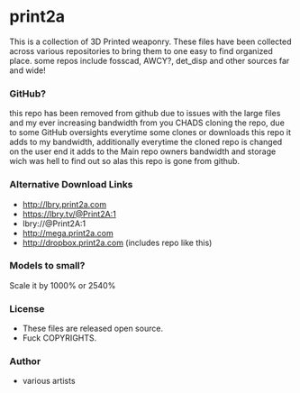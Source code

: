 # print2a

This is a collection of 3D Printed weaponry. These files have been collected across various repositories to bring them to one easy to find organized place. some repos include fosscad, AWCY?, det_disp and other sources far and wide!

### GitHub?
this repo has been removed from github due to issues with the large files and my ever increasing bandwidth from you CHADS cloning the repo, due to some GitHub oversights everytime some clones or downloads this repo it adds to my bandwidth, additionally everytime the cloned repo is changed on the user end it adds to the Main repo owners bandwidth and storage wich was hell to find out so alas this repo is gone from github.

### Alternative Download Links
- http://lbry.print2a.com
- https://lbry.tv/@Print2A:1
- lbry://@Print2A:1
- http://mega.print2a.com
- http://dropbox.print2a.com (includes repo like this)

### Models to small?
Scale it by 1000% or 2540%

### License

* These files are released open source.
* Fuck COPYRIGHTS.

### Author
* various artists
